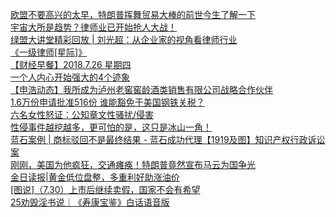   
[欧盟不要高兴的太早，特朗普挥舞贸易大棒的前世今生了解一下](http://www.dianyue.me/archives/678/dvmmzi7rkfpeybcq/)  
[宇宙大所是趋势？律师业已开始抢人大战！](http://www.dianyue.me/archives/903/sl9r51vyrbn42h7w/)  
[绿盟大讲堂精彩回放 | 刘光超：从企业家的视角看律师行业](http://www.dianyue.me/archives/599/vmeipnozkhj3l05e/)  
[《一级律师[星际]》](http://www.dianyue.me/archives/924/oqo1ffc66pxcdfie/)  
[【财经早餐】2018.7.26 星期四](http://www.dianyue.me/archives/566/lvjvxm9uam0uei0t/)  
[一个人内心开始强大的4个迹象](http://www.dianyue.me/archives/428/aq98b85uk9h18nvv/)  
[【申浩动态】我所成为泸州老窖窖龄酒类销售有限公司战略合作伙伴](http://www.dianyue.me/archives/225/3yvz41fm22fi1o1e/)  
[1.6万份申请批准516份 谁能豁免于美国钢铁关税？](http://www.dianyue.me/archives/922/s05fjfvbapp0aucd/)  
[六名女性怒证：公知章文性骚扰/侵害](http://www.dianyue.me/archives/660/c4ibg8kxi1t6iym7/)  
[性侵事件越挖越多，更可怕的是，这只是冰山一角！](http://www.dianyue.me/archives/884/ca286vsu2op5jg9u/)  
[蓝石案例 | 商标驳回不是最终结果 - 蓝石成功代理【1919及图】知识产权行政诉讼案](http://www.dianyue.me/archives/618/w5geors29vh7pt4d/)  
[刚刚，美国为他疯狂，交通瘫痪！特朗普竟然宣布马云为国争光](http://www.dianyue.me/archives/892/mu2rvcpi3cettzrk/)  
[金日读报|黄金低位盘整，多重利好助涨油价](http://www.dianyue.me/archives/074/1d1s44myenpooya7/)  
[[图说]（7.30）上市后继续卖假，国家不会有希望](http://www.dianyue.me/archives/566/8rk6fl3a9so2j80y/)  
[25劝毁淫书说︱《寿康宝鉴》白话语音版](http://www.dianyue.me/archives/627/ezy9kjfbyfe0mxph/)